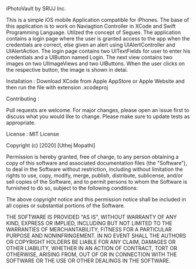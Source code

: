 iPhotoVault by SRUJ Inc.

This is a simple iOS mobile Application compatible for iPhones. 
The base of this application is to work on Naviagtion Controller in XCode and Swift Programming Language.
Utilzed the concept of Segues.
The application contains a login page where the user is granted access to the app when the credentials are correct, else given an alert using UIAlertController and UIAlertAction.
The login page contains two UITextFields for user to enter his credentials and a UIButton named Login.
The next view contains two images on two UIImageViews and two UIButtons. When the user clicks on the respective button, the image is shown in detai.


Installation : Download XCode from Apple AppStore or Apple Website and then run the file with extension .xcodeproj

Contributing :

Pull requests are welcome. For major changes, please open an issue first to discuss what you would like to change. Please make sure to update tests as appropriate.

License : MIT License

Copyright (c) [2020] [Uthej Mopathi]

Permission is hereby granted, free of charge, to any person obtaining a copy of this software and associated documentation files (the "Software"), to deal in the Software without restriction, including without limitation the rights to use, copy, modify, merge, publish, distribute, sublicense, and/or sell copies of the Software, and to permit persons to whom the Software is furnished to do so, subject to the following conditions:

The above copyright notice and this permission notice shall be included in all copies or substantial portions of the Software.

THE SOFTWARE IS PROVIDED "AS IS", WITHOUT WARRANTY OF ANY KIND, EXPRESS OR IMPLIED, INCLUDING BUT NOT LIMITED TO THE WARRANTIES OF MERCHANTABILITY, FITNESS FOR A PARTICULAR PURPOSE AND NONINFRINGEMENT. IN NO EVENT SHALL THE AUTHORS OR COPYRIGHT HOLDERS BE LIABLE FOR ANY CLAIM, DAMAGES OR OTHER LIABILITY, WHETHER IN AN ACTION OF CONTRACT, TORT OR OTHERWISE, ARISING FROM, OUT OF OR IN CONNECTION WITH THE SOFTWARE OR THE USE OR OTHER DEALINGS IN THE SOFTWARE.
